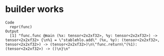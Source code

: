# builder works

    Code
      repr(func)
    Output
      [1] "func.func @main (%x: tensor<2x2xf32>, %y: tensor<2x2xf32>) -> tensor<2x2xf32> {\n%1 = \"stablehlo.add\" (%x, %y): (tensor<2x2xf32>, tensor<2x2xf32>) -> (tensor<2x2xf32>)\n\"func.return\"(%1): (tensor<2x2xf32>) -> ()\n}\n"

